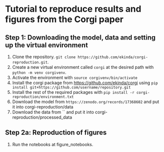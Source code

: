 # Tutorial to reproduce results and figures from the Corgi paper

## Step 1: Downloading the model, data and setting up the virtual environment

1. Clone the repository. `git clone https://github.com/ekinda/corgi-reproduction.git`.
2. Create a new virtual environment called `corgi` at the desired path with `python -m venv corgivenv`.
3. Activate the environment with `source corgivenv/bin/activate` 
4. Install the corgi package from https://github.com/ekinda/corgi using `pip install git+https://github.com/username/repository.git`
5. Install the rest of the required packages with `pip install -r corgi-reproduction/environment.txt`
6. Download the model from `https://zenodo.org/records/17368602` and put it into corgi-reproduction/data
7. Download the data from `` and put it into corgi-reproduction/processed_data

## Step 2a: Reproduction of figures

1. Run the notebooks at figure_notebooks.
